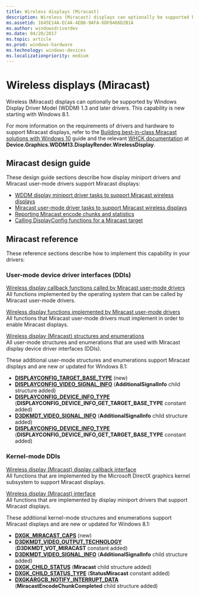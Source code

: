 ```yaml
---
title: Wireless displays (Miracast)
description: Wireless (Miracast) displays can optionally be supported by Windows Display Driver Model (WDDM) 1.3 and later drivers. This capability is new starting with Windows 8.1.
ms.assetid: 1645E14A-EC4A-4EB8-9AFA-6DF0466D2B1A
ms.author: windowsdriverdev
ms.date: 04/20/2017
ms.topic: article
ms.prod: windows-hardware
ms.technology: windows-devices
ms.localizationpriority: medium
---
```


# Wireless displays (Miracast)


Wireless (Miracast) displays can optionally be supported by Windows Display Driver Model (WDDM) 1.3 and later drivers. This capability is new starting with Windows 8.1.

For more information on the requirements of drivers and hardware to support Miracast displays, refer to the [Building best-in-class Miracast solutions with Windows 10](http://download.microsoft.com/download/3/F/9/3F9F0453-04AE-4E4B-87EF-729FF931C1F9/Building%20best-in-class%20Miracast%20solutions%20with%20Windows%2010%20.docx) guide and the relevant [WHCK documentation](https://docs.microsoft.com/windows-hardware/test/hlk/windows-hardware-lab-kit) at **Device.Graphics.WDDM13.DisplayRender.WirelessDisplay**.

## <span id="Miracast_design_guide"></span><span id="miracast_design_guide"></span><span id="MIRACAST_DESIGN_GUIDE"></span>Miracast design guide


These design guide sections describe how display miniport drivers and Miracast user-mode drivers support Miracast displays:

-   [WDDM display miniport driver tasks to support Miracast wireless displays](wddm-display-miniport-driver-tasks-to-support-miracast-wireless-displays.md)
-   [Miracast user-mode driver tasks to support Miracast wireless displays](miracast-user-mode-driver-tasks-to-support-miracast-wireless-displays.md)
-   [Reporting Miracast encode chunks and statistics](reporting-miracast-encode-chunks-and-statistics.md)
-   [Calling DisplayConfig functions for a Miracast target](calling-displayconfig-functions-for-a-miracast-target.md)

## <span id="Miracast_reference"></span><span id="miracast_reference"></span><span id="MIRACAST_REFERENCE"></span>Miracast reference


These reference sections describe how to implement this capability in your drivers:

### <span id="User-mode_device_driver_interfaces__DDIs_"></span><span id="user-mode_device_driver_interfaces__ddis_"></span><span id="USER-MODE_DEVICE_DRIVER_INTERFACES__DDIS_"></span>User-mode device driver interfaces (DDIs)

<span id="Wireless_display_callback_functions_called_by_Miracast_user-mode_drivers"></span><span id="wireless_display_callback_functions_called_by_miracast_user-mode_drivers"></span><span id="WIRELESS_DISPLAY_CALLBACK_FUNCTIONS_CALLED_BY_MIRACAST_USER-MODE_DRIVERS"></span>[Wireless display callback functions called by Miracast user-mode drivers](https://msdn.microsoft.com/library/windows/hardware/dn265514)  
All functions implemented by the operating system that can be called by Miracast user-mode drivers.

<span id="Wireless_display_functions_implemented_by_Miracast_user-mode_drivers"></span><span id="wireless_display_functions_implemented_by_miracast_user-mode_drivers"></span><span id="WIRELESS_DISPLAY_FUNCTIONS_IMPLEMENTED_BY_MIRACAST_USER-MODE_DRIVERS"></span>[Wireless display functions implemented by Miracast user-mode drivers](https://msdn.microsoft.com/library/windows/hardware/dn265515)  
All functions that Miracast user-mode drivers must implement in order to enable Miracast displays.

<span id="Wireless_display__Miracast__structures_and_enumerations"></span><span id="wireless_display__miracast__structures_and_enumerations"></span><span id="WIRELESS_DISPLAY__MIRACAST__STRUCTURES_AND_ENUMERATIONS"></span>[Wireless display (Miracast) structures and enumerations](https://msdn.microsoft.com/library/windows/hardware/dn265516)  
All user-mode structures and enumerations that are used with Miracast display device driver interfaces (DDIs).

These additional user-mode structures and enumerations support Miracast displays and are new or updated for Windows 8.1:

-   [**DISPLAYCONFIG\_TARGET\_BASE\_TYPE**](https://msdn.microsoft.com/library/windows/hardware/dn362043) (new)
-   [**DISPLAYCONFIG\_VIDEO\_SIGNAL\_INFO**](https://msdn.microsoft.com/library/windows/hardware/ff554007) (**AdditionalSignalInfo** child structure added)
-   [**DISPLAYCONFIG\_DEVICE\_INFO\_TYPE**](https://msdn.microsoft.com/library/windows/hardware/ff553924) (**DISPLAYCONFIG\_DEVICE\_INFO\_GET\_TARGET\_BASE\_TYPE** constant added)
-   [**D3DKMDT\_VIDEO\_SIGNAL\_INFO**](https://msdn.microsoft.com/library/windows/hardware/ff546625) (**AdditionalSignalInfo** child structure added)
-   [**DISPLAYCONFIG\_DEVICE\_INFO\_TYPE**](https://msdn.microsoft.com/library/windows/hardware/ff553924) (**DISPLAYCONFIG\_DEVICE\_INFO\_GET\_TARGET\_BASE\_TYPE** constant added)

### <span id="Kernel-mode_DDIs"></span><span id="kernel-mode_ddis"></span><span id="KERNEL-MODE_DDIS"></span>Kernel-mode DDIs

<span id="Wireless_display__Miracast__display_callback_interface"></span><span id="wireless_display__miracast__display_callback_interface"></span><span id="WIRELESS_DISPLAY__MIRACAST__DISPLAY_CALLBACK_INTERFACE"></span>[Wireless display (Miracast) display callback interface](https://msdn.microsoft.com/library/windows/hardware/dn344650)  
All functions that are implemented by the Microsoft DirectX graphics kernel subsystem to support Miracast displays.

<span id="Wireless_display__Miracast__interface"></span><span id="wireless_display__miracast__interface"></span><span id="WIRELESS_DISPLAY__MIRACAST__INTERFACE"></span>[Wireless display (Miracast) interface](https://msdn.microsoft.com/library/windows/hardware/dn344651)  
All functions that are implemented by display miniport drivers that support Miracast displays.

These additional kernel-mode structures and enumerations support Miracast displays and are new or updated for Windows 8.1:

-   [**DXGK\_MIRACAST\_CAPS**](https://msdn.microsoft.com/library/windows/hardware/dn322054) (new)
-   [**D3DKMDT\_VIDEO\_OUTPUT\_TECHNOLOGY**](https://msdn.microsoft.com/library/windows/hardware/ff546605) (**D3DKMDT\_VOT\_MIRACAST** constant added)
-   [**D3DKMDT\_VIDEO\_SIGNAL\_INFO**](https://msdn.microsoft.com/library/windows/hardware/ff546625) (**AdditionalSignalInfo** child structure added)
-   [**DXGK\_CHILD\_STATUS**](https://msdn.microsoft.com/library/windows/hardware/ff561010) (**Miracast** child structure added)
-   [**DXGK\_CHILD\_STATUS\_TYPE**](https://msdn.microsoft.com/library/windows/hardware/ff561015) (**StatusMiracast** constant added)
-   [**DXGKARGCB\_NOTIFY\_INTERRUPT\_DATA**](https://msdn.microsoft.com/library/windows/hardware/ff557538) (**MiracastEncodeChunkCompleted** child structure added)

 

 





